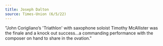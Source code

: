 ```yaml
---
title: Joseph Dalton
source: Times-Union (6/5/22)
---
```

"John Corigliano’s 'Triathlon' with saxophone soloist Timothy McAllister was the finale and a knock out success...a commanding performance with the composer on hand to share in the ovation."